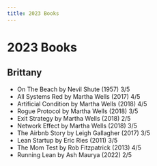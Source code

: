 ```yaml
---
title: 2023 Books
---
```


# 2023 Books

## Brittany

- On The Beach by Nevil Shute (1957) 3/5
- All Systems Red by Martha Wells (2017) 4/5
- Artificial Condition by Martha Wells (2018) 4/5
- Rogue Protocol by Martha Wells (2018) 3/5
- Exit Strategy by Martha Wells (2018) 2/5
- Network Effect by Martha Wells (2018) 3/5
- The Airbnb Story by Leigh Gallagher (2017) 3/5
- Lean Startup by Eric Ries (2011) 3/5
- The Mom Test by Rob Fitzpatrick (2013) 4/5
- Running Lean by Ash Maurya (2022) 2/5
